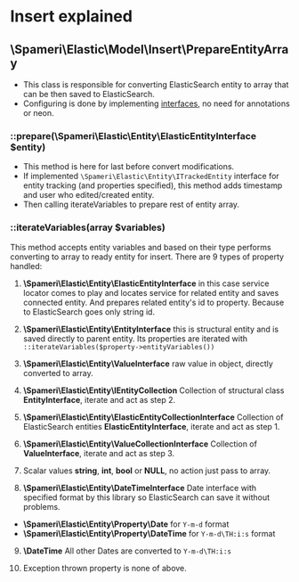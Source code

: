 # Insert explained

## \Spameri\Elastic\Model\Insert\PrepareEntityArray
- This class is responsible for converting ElasticSearch entity to array that can be then saved to ElasticSearch.
- Configuring is done by implementing [interfaces](04_data_interfaces.md), no need for annotations or neon.

### ::prepare(\Spameri\Elastic\Entity\ElasticEntityInterface $entity)
- This method is here for last before convert modifications.
- If implemented `\Spameri\Elastic\Entity\ITrackedEntity` interface for entity tracking (and properties specified), 
this method adds timestamp and user who edited/created entity.
- Then calling iterateVariables to prepare rest of entity array.

### ::iterateVariables(array $variables)
This method accepts entity variables and based on their type performs converting to array to ready entity for insert.
There are 9 types of property handled:
1. **\Spameri\Elastic\Entity\ElasticEntityInterface** in this case service locator comes to play and locates service for related
entity and saves connected entity. And prepares related entity's id to property. Because to ElasticSearch goes only 
string id.

2. **\Spameri\Elastic\Entity\EntityInterface** this is structural entity and is saved directly to parent entity. Its properties
are iterated with `::iterateVariables($property->entityVariables())`

3. **\Spameri\Elastic\Entity\ValueInterface** raw value in object, directly converted to array.

4. **\Spameri\Elastic\Entity\IEntityCollection** Collection of structural class **EntityInterface**, iterate and act as step 2.

5. **\Spameri\Elastic\Entity\ElasticEntityCollectionInterface** Collection of ElasticSearch entities **ElasticEntityInterface**, 
iterate and act as step 1.

6. **\Spameri\Elastic\Entity\ValueCollectionInterface** Collection of **ValueInterface**, iterate and act as step 3. 

7. Scalar values **string**, **int**, **bool** or **NULL**, no action just pass to array.

8. **\Spameri\Elastic\Entity\DateTimeInterface** Date interface with specified format by this library so ElasticSearch
can save it without problems.
- **\Spameri\Elastic\Entity\Property\Date** for `Y-m-d` format
- **\Spameri\Elastic\Entity\Property\DateTime** for `Y-m-d\TH:i:s` format

9. **\DateTime** All other Dates are converted to `Y-m-d\TH:i:s`

10. Exception thrown property is none of above. 
